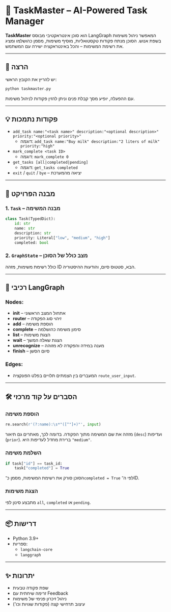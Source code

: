# 📝 TaskMaster – AI-Powered Task Manager

**TaskMaster** הוא סוכן אינטראקטיבי מבוסס LangGraph המאפשר ניהול משימות בשפת אנוש. הסוכן מנתח פקודות טקסטואליות, מוסיף משימות, מסמן כהושלמו ומציג את רשימת המשימות – והכל באינטראקציה ישירה עם המשתמש.

---

## 🚀 הרצה

יש להריץ את הקובץ הראשי:
```bash
python taskmaster.py
```

עם ההפעלה, יופיע מסך קבלת פנים וניתן להזין פקודות לניהול משימות.

---

## 💡 פקודות נתמכות

- `add_task name:"<task name>" description:"<optional description>" priority:"<optional priority>"`
  - דוגמה: `add_task name:"Buy milk" description:"2 liters of milk" priority:"high"`
- `mark_complete <task ID>`
  - דוגמה: `mark_complete 0`
- `get_tasks [all|completed|pending]`
  - דוגמה: `get_tasks completed`
- `exit` / `quit` / `bye` – יציאה מהמערכת

---

## 🧠 מבנה הפרויקט

### 1. `Task` – מבנה המשימה
```python
class Task(TypedDict):
    id: str
    name: str
    description: str
    priority: Literal["low", "medium", "high"]
    completed: bool
```

### 2. `GraphState` – מצב כולל של הסוכן
כולל רשימת משימות, מזהה ID הבא, סטטוס סיום, והודעות ההיסטוריה.

---

## 🧩 רכיבי LangGraph

### Nodes:
- **init** – אתחול המצב הראשוני
- **router** – זיהוי סוג הפקודה
- **add** – הוספת משימה
- **complete** – סימון משימה כהושלמה
- **list** – הצגת משימות
- **wait** – הצגת שאלה המשך
- **unrecognize** – מענה במידה והפקודה לא מזוהה
- **finish** – סיום הסשן

### Edges:
- המעברים בין הצמתים תלויים בפלט הפונקציה `route_user_input`.

---

## 🛠 הסברים על קוד מרכזי

### הוספת משימה
```python
re.search(r'(?:name):\s*"([^"]+)"', input)
```
מזהה את שם המשימה מתוך הפקודה. בדומה לכך, מאתרים גם תיאור (`desc`) ועדיפות (`prior`). ברירת מחדל לעדיפות היא `"medium"`.

### השלמת משימה
```python
if task["id"] == task_id:
    task["completed"] = True
```
הסוכן סורק את רשימת המשימות, מסמן כ־`completed = True` לפי ה־ID.

### הצגת משימות
מתבצע סינון לפי `all`, `completed` או `pending`.

---

## 📦 דרישות

- Python 3.9+
- ספריות:
  - `langchain-core`
  - `langgraph`

---

## ✨ יתרונות

- שפת פקודה טבעית
- זרימה שיחתית עם Feedback
- ניהול זיכרון פנימי של משימות
- עיצוב תרחישי קצה (פקודות שגויות וכו')
